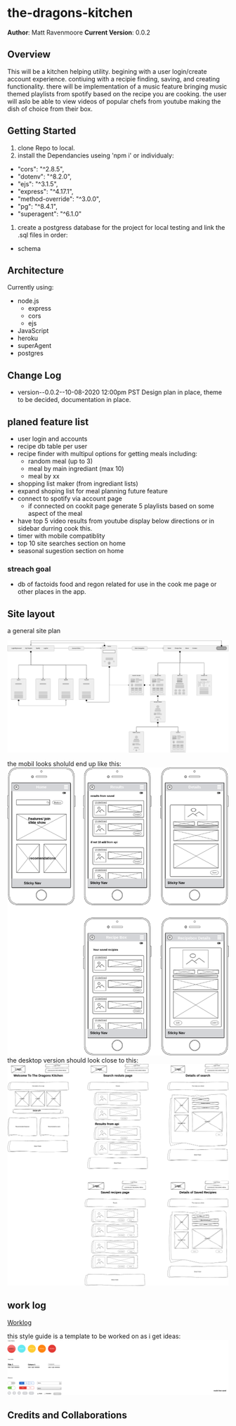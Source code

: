 # the-dragons-kitchen

**Author**: Matt Ravenmoore
**Current Version**: 0.0.2

## Overview

This will be a kitchen helping utility. begining with a user login/create account experience. contiuing with a recipie finding, saving, and creating functionality. there will be implementation of a music feature bringing music themed playlists from spotify based on the recipe you are cooking. the user will aslo be able to view videos of popular chefs from youtube making the dish of choice from their box.

## Getting Started

1. clone Repo to local.
1. install the Dependancies useing 'npm i' or individualy:

* "cors": "^2.8.5",
* "dotenv": "^8.2.0",
* "ejs": "^3.1.5",
* "express": "^4.17.1",
* "method-override": "^3.0.0",
* "pg": "^8.4.1",
* "superagent": "^6.1.0"

1. create a postgress database for the project for local testing and link the .sql files in order:

* schema

## Architecture

Currently using:

* node.js
  * express
  * cors
  * ejs
* JavaScript
* heroku
* superAgent
* postgres

## Change Log

* version--0.0.2--10-08-2020 12:00pm PST  Design plan in place, theme to be decided, documentation in place.

## planed feature list

* user login and accounts
* recipe db table per user
* recipe finder with multipul options for getting meals including:
  * random meal (up to 3)
  * meal by main ingrediant (max 10)
  * meal by xx
* shopping list maker (from ingrediant lists)
* expand shoping list for meal planning future feature
* connect to spotify via account page
  * if connected on cookit page generate 5 playlists based on some aspect of the meal
* have top 5 video results from youtube display below directions or in sidebar durring cook this.
* timer with mobile compatiblity
* top 10 site searches section on home
* seasonal sugestion section on home

### **streach goal**

* db of factoids food and regon related for use in the cook me page or other places in the app.

## Site layout

a general site plan

![site map](./readme-img/sitemap.png "Sitemap")

the mobil looks sholuld end up like this:
![mobile](./readme-img/mobile.png "mobile wireframe")
the desktop version should look close to this:
![alt text](./readme-img/desktop.png "Desktop wireframe")

## work log

[Worklog](worklog.md)

this style guide is a template to be worked on as i get ideas:
![Style Guide](./readme-img/style-guide.png "style-guide")

## Credits and Collaborations
